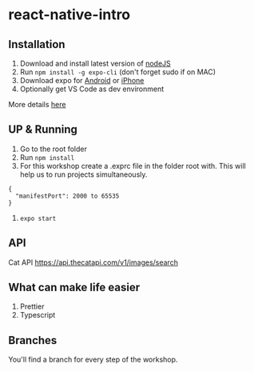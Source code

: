 # react-native-intro

## Installation

1. Download and install latest version of [nodeJS](https://nodejs.org/en/)
1. Run `npm install -g expo-cli` (don't forget sudo if on MAC)
1. Download expo for [Android](https://play.google.com/store/apps/details?id=host.exp.exponent) or [iPhone](https://search.itunes.apple.com/WebObjects/MZContentLink.woa/wa/link?path=apps%2fexponent)
1. Optionally get VS Code as dev environment

More details [here](https://docs.expo.io/versions/latest/introduction/installation.html)

## UP & Running

1. Go to the root folder
1. Run `npm install`
1. For this workshop create a .exprc file in the folder root with. This will help us to run projects simultaneously.

```
{
  "manifestPort": 2000 to 65535
}
```

1. `expo start`

## API

Cat API https://api.thecatapi.com/v1/images/search

## What can make life easier

1. Prettier
1. Typescript

## Branches
You'll find a branch for every step of the workshop.
